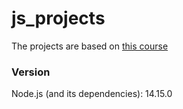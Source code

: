 # js_projects
The projects are based on [this course](https://www.udemy.com/course/full-stack-javascript/)

### Version
Node.js (and its dependencies): 14.15.0 
